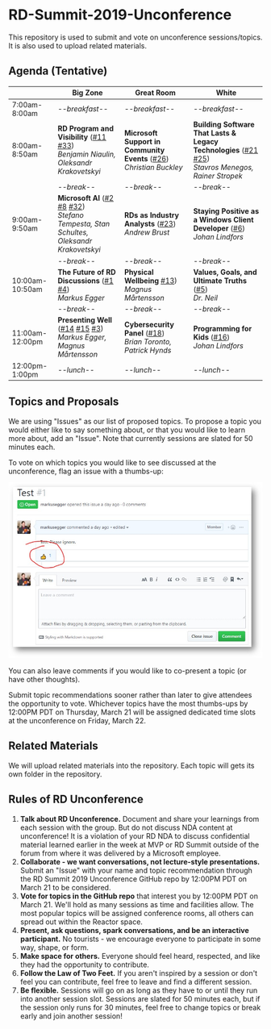 # RD-Summit-2019-Unconference
This repository is used to submit and vote on unconference sessions/topics. It is also used to upload related materials.

## Agenda (Tentative)


|                 | Big Zone      | Great Room    | White         |
|-----------------|---------------|---------------|---------------|
| 7:00am-8:00am   | *--breakfast--* | *--breakfast--* | *--breakfast--* |
| 8:00am-8:50am   | **RD Program and Visibility** ([#11](https://github.com/msrd/Summit-2019-Unconference/issues/11) [#33](https://github.com/msrd/Summit-2019-Unconference/issues/33))<br/>*Benjamin Niaulin, Oleksandr Krakovetskyi* | **Microsoft Support in Community Events** ([#26](https://github.com/msrd/Summit-2019-Unconference/issues/26))<br/>*Christian Buckley* | **Building Software That Lasts & Legacy Technologies** ([#21](https://github.com/msrd/Summit-2019-Unconference/issues/21) [#25](https://github.com/msrd/Summit-2019-Unconference/issues/25))<br/>*Stavros Menegos, Rainer Stropek* |
|                 | *--break--*     | *--break--*     | *--break--*     |
| 9:00am-9:50am   | **Microsoft AI** ([#2](https://github.com/msrd/Summit-2019-Unconference/issues/2) [#8](https://github.com/msrd/Summit-2019-Unconference/issues/8) [#32](https://github.com/msrd/Summit-2019-Unconference/issues/32))<br/>*Stefano Tempesta, Stan Schultes, Oleksandr Krakovetskyi* | **RDs as Industry Analysts** ([#23](https://github.com/msrd/Summit-2019-Unconference/issues/23))<br/>*Andrew Brust* | **Staying Positive as a Windows Client Developer** ([#6](https://github.com/msrd/Summit-2019-Unconference/issues/6))<br/>*Johan Lindfors* |
|                 | *--break--*     | *--break--*     | *--break--*     |
| 10:00am-10:50am | **The Future of RD Discussions** ([#1](https://github.com/msrd/Summit-2019-Unconference/issues/1) [#4](https://github.com/msrd/Summit-2019-Unconference/issues/4))<br/>*Markus Egger* | **Physical Wellbeing** [#13](https://github.com/msrd/Summit-2019-Unconference/issues/13))<br/>*Magnus Mårtensson* | **Values, Goals, and Ultimate Truths** ([#5](https://github.com/msrd/Summit-2019-Unconference/issues/5))<br/>*Dr. Neil* |
|                 | *--break--*     | *--break--*     | *--break--*     |
| 11:00am-12:00pm | **Presenting Well** ([#14](https://github.com/msrd/Summit-2019-Unconference/issues/14) [#15](https://github.com/msrd/Summit-2019-Unconference/issues/15) [#3](https://github.com/msrd/Summit-2019-Unconference/issues/3))<br/>*Markus Egger, Magnus Mårtensson* | **Cybersecurity Panel** ([#18](https://github.com/msrd/Summit-2019-Unconference/issues/18))<br/>*Brian Toronto, Patrick Hynds* | **Programming for Kids** ([#16](https://github.com/msrd/Summit-2019-Unconference/issues/16))<br/>*Johan Lindfors* |
| 12:00pm-1:00pm  | *--lunch--*     | *--lunch--*     | *--lunch--*     |



## Topics and Proposals

We are using "Issues" as our list of proposed topics. To propose a topic you would either like to say something about, or that you would like to learn more about, add an "Issue". Note that currently sessions are slated for 50 minutes each.

To vote on which topics you would like to see discussed at the unconference, flag an issue with a thumbs-up:

![How to upvote a session](GitHubCapture1.png)

You can also leave comments if you would like to co-present a topic (or have other thoughts).

Submit topic recommendations sooner rather than later to give attendees the opportunity to vote. Whichever topics have the most thumbs-ups by 12:00PM PDT on Thursday, March 21 will be assigned dedicated time slots at the unconference on Friday, March 22. 

## Related Materials

We will upload related materials into the repository. Each topic will gets its own folder in the repository.

## Rules of RD Unconference

1.  **Talk about RD Unconference.** Document and share your learnings from each session with the group. But do not discuss NDA content at unconference! It is a violation of your RD NDA to discuss confidential material learned earlier in the week at MVP or RD Summit outside of the forum from where it was delivered by a Microsoft employee. 
2.  **Collaborate - we want conversations, not lecture-style presentations.** Submit an "Issue" with your name and topic recommendation through the RD Summit 2019 Unconference GitHub repo by 12:00PM PDT on March 21 to be considered.  
3.  **Vote for topics in the GitHub repo** that interest you by 12:00PM PDT on March 21. We'll hold as many sessions as time and facilities allow. The most popular topics will be assigned conference rooms, all others can spread out within the Reactor space.
4.  **Present, ask questions, spark conversations, and be an interactive participant.** No tourists - we encourage everyone to participate in some way, shape, or form. 
5.  **Make space for others.** Everyone should feel heard, respected, and like they had the opportunity to contribute.
6. **Follow the Law of Two Feet.** If you aren't inspired by a session or don't feel you can contribute, feel free to leave and find a different session. 
7.  **Be flexible.** Sessions will go on as long as they have to or until they run into another session slot. Sessions are slated for 50 minutes each, but if the session only runs for 30 minutes, feel free to change topics or break early and join another session! 
